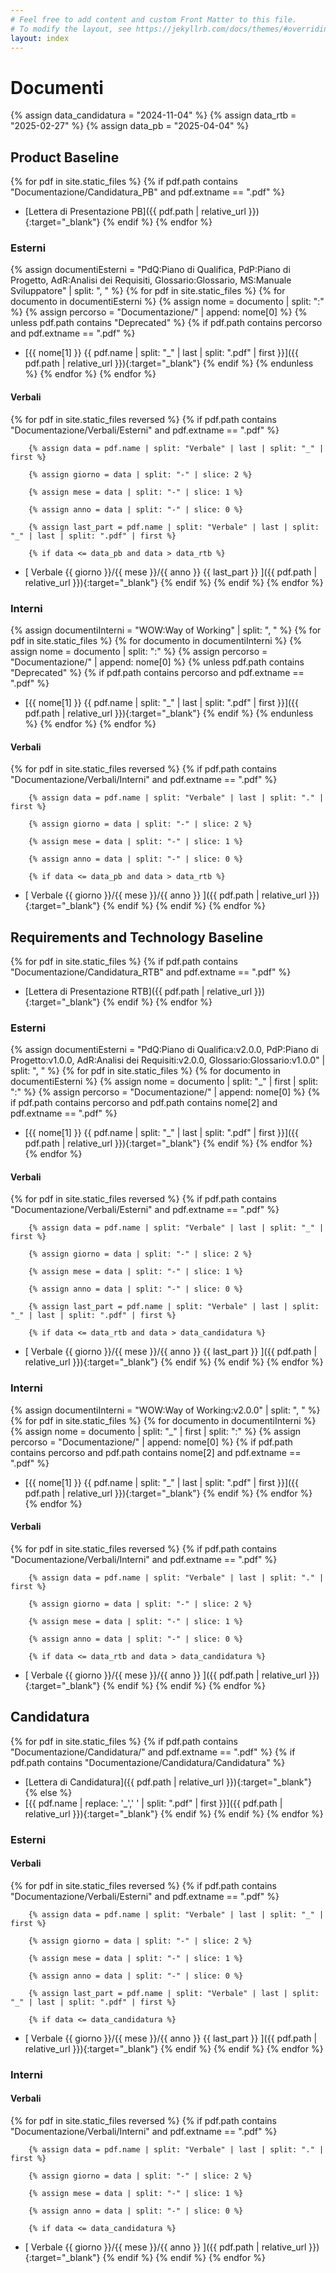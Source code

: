 ```yaml
---
# Feel free to add content and custom Front Matter to this file.
# To modify the layout, see https://jekyllrb.com/docs/themes/#overriding-theme-defaults
layout: index
---
```


# Documenti

{% assign data_candidatura = "2024-11-04" %}
{% assign data_rtb = "2025-02-27" %}
{% assign data_pb = "2025-04-04" %}

## Product Baseline
{% for pdf in site.static_files %}
    {% if pdf.path contains "Documentazione/Candidatura_PB" and pdf.extname == ".pdf" %}
- [Lettera di Presentazione PB]({{ pdf.path | relative_url }}){:target="_blank"}
    {% endif %}
{% endfor %}

### Esterni
<!--  così vado a prendermi i file pdf in PdQ, PdP, AdR e Glossario -->
{% assign documentiEsterni = "PdQ:Piano di Qualifica, PdP:Piano di Progetto, AdR:Analisi dei Requisiti, Glossario:Glossario, MS:Manuale Sviluppatore" | split: ", " %}
{% for pdf in site.static_files %}
    {% for documento in documentiEsterni %}
        {% assign nome = documento | split: ":" %}
        {% assign percorso = "Documentazione/" | append: nome[0] %}
        {% unless pdf.path contains "Deprecated" %}
            {% if pdf.path contains percorso and pdf.extname == ".pdf" %}
- [{{ nome[1] }} <span class="version">{{ pdf.name | split: "_" | last | split: ".pdf" | first }}</span>]({{ pdf.path | relative_url }}){:target="_blank"}
            {% endif %}
        {% endunless %}
    {% endfor %}
{% endfor %}

#### Verbali
<!--  così vado a prendermi i file pdf in Verbali/Esterni -->
{% for pdf in site.static_files reversed %}
    {% if pdf.path contains "Documentazione/Verbali/Esterni" and pdf.extname == ".pdf" %}

        {% assign data = pdf.name | split: "Verbale" | last | split: "_" | first %}

        {% assign giorno = data | split: "-" | slice: 2 %}

        {% assign mese = data | split: "-" | slice: 1 %}

        {% assign anno = data | split: "-" | slice: 0 %}

        {% assign last_part = pdf.name | split: "Verbale" | last | split: "_" | last | split: ".pdf" | first %}

        {% if data <= data_pb and data > data_rtb %}

- [ Verbale {{ giorno }}/{{ mese }}/{{ anno }} {{ last_part }} ]({{ pdf.path | relative_url }}){:target="_blank"}
        {% endif %}
    {% endif %}
{% endfor %}

### Interni
<!--  così vado a prendermi i file pdf in WoW,... -->
{% assign documentiInterni = "WOW:Way of Working" | split: ", " %}
{% for pdf in site.static_files %}
    {% for documento in documentiInterni %}
        {% assign nome = documento | split: ":" %}
        {% assign percorso = "Documentazione/" | append: nome[0] %}
        {% unless pdf.path contains "Deprecated" %}
            {% if pdf.path contains percorso and pdf.extname == ".pdf" %}
- [{{ nome[1] }} <span class="version">{{ pdf.name | split: "_" | last | split: ".pdf" | first }}</span>]({{ pdf.path | relative_url }}){:target="_blank"}
            {% endif %}
        {% endunless %}
    {% endfor %}
{% endfor %}

#### Verbali
<!--  così vado a prendermi i file pdf in Verbali/Interni -->
{% for pdf in site.static_files reversed %}
    {% if pdf.path contains "Documentazione/Verbali/Interni" and pdf.extname == ".pdf" %}

        {% assign data = pdf.name | split: "Verbale" | last | split: "." | first %}

        {% assign giorno = data | split: "-" | slice: 2 %}

        {% assign mese = data | split: "-" | slice: 1 %}

        {% assign anno = data | split: "-" | slice: 0 %}

        {% if data <= data_pb and data > data_rtb %}

- [ Verbale {{ giorno }}/{{ mese }}/{{ anno }} ]({{ pdf.path | relative_url }}){:target="_blank"}
        {% endif %}
    {% endif %}
{% endfor %}

## Requirements and Technology Baseline
{% for pdf in site.static_files %}
    {% if pdf.path contains "Documentazione/Candidatura_RTB" and pdf.extname == ".pdf" %}
- [Lettera di Presentazione RTB]({{ pdf.path | relative_url }}){:target="_blank"}
    {% endif %}
{% endfor %}

### Esterni
<!--  così vado a prendermi i file pdf in PdQ, PdP, AdR e Glossario -->
{% assign documentiEsterni = "PdQ:Piano di Qualifica:v2.0.0, PdP:Piano di Progetto:v1.0.0, AdR:Analisi dei Requisiti:v2.0.0, Glossario:Glossario:v1.0.0" | split: ", " %}
{% for pdf in site.static_files %}
    {% for documento in documentiEsterni %}
        {% assign nome = documento | split: "_" | first | split: ":" %}
        {% assign percorso = "Documentazione/" | append: nome[0] %}
        {% if pdf.path contains percorso and pdf.path contains nome[2] and pdf.extname == ".pdf" %}
- [{{ nome[1] }} <span class="version">{{ pdf.name | split: "_" | last | split: ".pdf" | first }}</span>]({{ pdf.path | relative_url }}){:target="_blank"}
        {% endif %}
    {% endfor %}
{% endfor %}


#### Verbali
<!--  così vado a prendermi i file pdf in Verbali/Esterni -->
{% for pdf in site.static_files reversed %}
    {% if pdf.path contains "Documentazione/Verbali/Esterni" and pdf.extname == ".pdf" %}

        {% assign data = pdf.name | split: "Verbale" | last | split: "_" | first %}

        {% assign giorno = data | split: "-" | slice: 2 %}

        {% assign mese = data | split: "-" | slice: 1 %}

        {% assign anno = data | split: "-" | slice: 0 %}

        {% assign last_part = pdf.name | split: "Verbale" | last | split: "_" | last | split: ".pdf" | first %}

        {% if data <= data_rtb and data > data_candidatura %}

- [ Verbale {{ giorno }}/{{ mese }}/{{ anno }} {{ last_part }} ]({{ pdf.path | relative_url }}){:target="_blank"}
        {% endif %}
    {% endif %}
{% endfor %}

### Interni
<!--  così vado a prendermi i file pdf in WoW,.. -->
{% assign documentiInterni = "WOW:Way of Working:v2.0.0" | split: ", " %}
{% for pdf in site.static_files %}
    {% for documento in documentiInterni %}
        {% assign nome = documento | split: "_" | first | split: ":" %}
        {% assign percorso = "Documentazione/" | append: nome[0] %}
        {% if pdf.path contains percorso and pdf.path contains nome[2] and pdf.extname == ".pdf" %}
- [{{ nome[1] }} <span class="version">{{ pdf.name | split: "_" | last | split: ".pdf" | first }}</span>]({{ pdf.path | relative_url }}){:target="_blank"}
        {% endif %}
    {% endfor %}
{% endfor %}

#### Verbali
<!--  così vado a prendermi i file pdf in Verbali/Interni -->
{% for pdf in site.static_files reversed %}
    {% if pdf.path contains "Documentazione/Verbali/Interni" and pdf.extname == ".pdf" %}

        {% assign data = pdf.name | split: "Verbale" | last | split: "." | first %}

        {% assign giorno = data | split: "-" | slice: 2 %}

        {% assign mese = data | split: "-" | slice: 1 %}

        {% assign anno = data | split: "-" | slice: 0 %}

        {% if data <= data_rtb and data > data_candidatura %}

- [ Verbale {{ giorno }}/{{ mese }}/{{ anno }} ]({{ pdf.path | relative_url }}){:target="_blank"}
        {% endif %}
    {% endif %}
{% endfor %}

## Candidatura
<!-- così vado a prendermi i file pdf in Candidatura -->
{% for pdf in site.static_files %}
    {% if pdf.path contains "Documentazione/Candidatura/" and pdf.extname == ".pdf" %}
        {% if pdf.path contains "Documentazione/Candidatura/Candidatura" %}
- [Lettera di Candidatura]({{ pdf.path | relative_url }}){:target="_blank"}
        {% else %}
- [{{ pdf.name | replace: '_',' ' | split: ".pdf" | first }}]({{ pdf.path | relative_url }}){:target="_blank"}
        {% endif %}
    {% endif %}
{% endfor %}

### Esterni
#### Verbali
<!--  così vado a prendermi i file pdf in Verbali/Esterni -->
{% for pdf in site.static_files reversed %}
    {% if pdf.path contains "Documentazione/Verbali/Esterni" and pdf.extname == ".pdf" %}

        {% assign data = pdf.name | split: "Verbale" | last | split: "_" | first %}

        {% assign giorno = data | split: "-" | slice: 2 %}

        {% assign mese = data | split: "-" | slice: 1 %}

        {% assign anno = data | split: "-" | slice: 0 %}

        {% assign last_part = pdf.name | split: "Verbale" | last | split: "_" | last | split: ".pdf" | first %}

        {% if data <= data_candidatura %}

- [ Verbale {{ giorno }}/{{ mese }}/{{ anno }} {{ last_part }} ]({{ pdf.path | relative_url }}){:target="_blank"}
        {% endif %}
    {% endif %}
{% endfor %}

### Interni
#### Verbali
<!--  così vado a prendermi i file pdf in Verbali/Interni -->
{% for pdf in site.static_files reversed %}
    {% if pdf.path contains "Documentazione/Verbali/Interni" and pdf.extname == ".pdf" %}

        {% assign data = pdf.name | split: "Verbale" | last | split: "." | first %}

        {% assign giorno = data | split: "-" | slice: 2 %}

        {% assign mese = data | split: "-" | slice: 1 %}

        {% assign anno = data | split: "-" | slice: 0 %}

        {% if data <= data_candidatura %}

- [ Verbale {{ giorno }}/{{ mese }}/{{ anno }} ]({{ pdf.path | relative_url }}){:target="_blank"}
        {% endif %}
    {% endif %}
{% endfor %}